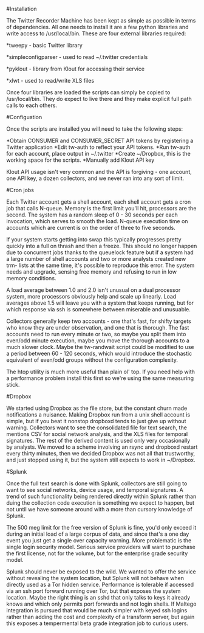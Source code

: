 #Installation

The Twitter Recorder Machine has been kept as simple as possible in terms of dependencies. All one needs to install it are a few python libraries and write access to /usr/local/bin. These are four external libraries required:

*tweepy - basic Twitter library

*simpleconfigparser - used to read ~/.twitter credentials

*pyklout - library from Klout for accessing their service

*xlwt - used to read/write XLS files

Once four libraries are loaded the scripts can simply be copied to /usr/local/bin. They do expect to live there and they make explicit full path calls to each others.

#Configuation

Once the scripts are installed you will need to take the following steps:

*Obtain CONSUMER and CONSUMER_SECRET API tokens by registering a Twitter application
*Edit tw-auth to reflect your API tokens.
*Run tw-auth for each account, place output in ~/.twitter
*Create ~/Dropbox, this is the working space for the scripts.
*Manually add Klout API key

Klout API usage isn't very common and the API is forgiving - one account, one API key, a dozen collectors, and we never ran into any sort of limit.

#Cron jobs

Each Twitter account gets a shell account, each shell account gets a cron job that calls N-queue. Memory is the first limit you'll hit, processors are the second. The system has a random sleep of 0 - 30 seconds per each invocation, which serves to smooth the load. N-queue execution time on accounts which are current is on the order of three to five seconds.

If your system starts getting into swap this typically progresses pretty quickly into a full on thrash and then a freeze. This should no longer happen due to concurrent jobs thanks to the queuelock feature but if a system had a large number of shell accounts and two or more analysts created new trm- lists at the same time, it's possible to reproduce this error. The system needs and upgrade, sensing free memory and refusing to run in low memory conditions.

A load average between 1.0 and 2.0 isn't unusual on a dual processor system, more processors obviously help and scale up linearly. Load averages above 1.5 will leave you with a system that keeps running, but for which response via ssh is somewhere between miserable and unusuable.

Collectors generally keep two accounts - one that's fast, for shifty targets who know they are under observation, and one that is thorough. The fast accounts need to run every minute or two, so maybe you split them into even/odd minute execution, maybe you move the thorough accounts to a much slower clock. Maybe the tw-randwait script could be modified to use a period between 60 - 120 seconds, which would introduce the stochastic equivalent of even/odd groups without the configuration complexity.

The htop utility is much more useful than plain ol' top. If you need help with a performance problem install this first so we're using the same measuring stick.

#Dropbox

We started using Dropbox as the file store, but the constant churn made notifications a nuisance. Making Dropbox run from a unix shell account is simple, but if you beat it nonstop dropboxd tends to just give up without warning. Collectors want to see the consolidated file for text search, the mentions CSV for social network analysis, and the XLS files for temporal signatures. The rest of the derived content is used only very occasionally by analysts. We moved to a scheme involving an rsync and dropboxd restart every thirty minutes, then we decided Dropbox was not all that trustworthy, and just stopped using it, but the system still expects to work in ~/Dropbox.

#Splunk

Once the full text search is done with Splunk, collectors are still going to want to see social networks, device usage, and temporal signatures. A trend of such functionality being rendered directly within Splunk rather than duing the collection code execution is something we expect to happen, but not until we have someone around with a more than cursory knowledge of Splunk.

The 500 meg limit for the free version of Splunk is fine, you'd only exceed it during an initial load of a large corpus of data, and since that's a one day event you just get a single over capacity warning. More problematic is the single login security model. Serious service providers will want to purchase the first license, not for the volume, but for the enterprise grade security model.

Splunk should never be exposed to the wild. We wanted to offer the service without revealing the system location, but Splunk will not behave when directly used as a Tor hidden service. Performance is tolerable if accessed via an ssh port forward running over Tor, but that exposes the system location. Maybe the right thing is an sshd that only talks to keys it already knows and which only permits port forwards and not login shells. If Maltego integration is pursued that would be much simpler with keyed ssh logins rather than adding the cost and complexity of a transform server, but again this exposes a tempermental beta grade integration job to curious users.


